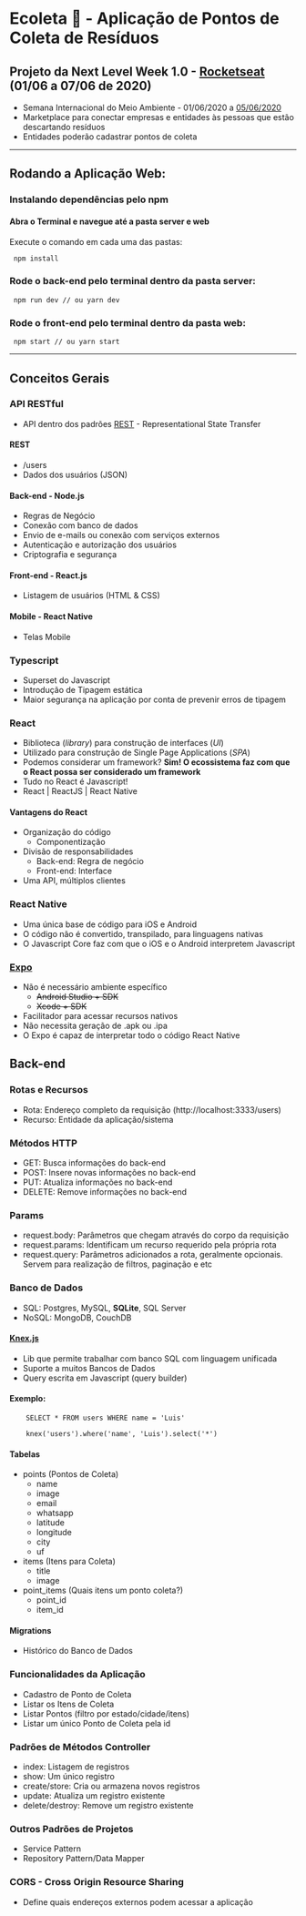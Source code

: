 # Ecoleta :seedling: - Aplicação de Pontos de Coleta de Resíduos 
 
## Projeto da Next Level Week 1.0 - [Rocketseat](https://rocketseat.com.br/) (01/06 a 07/06 de 2020)

- Semana Internacional do Meio Ambiente - 01/06/2020 a [05/06/2020](https://pt.wikipedia.org/wiki/Dia_Mundial_do_Ambiente)
- Marketplace para conectar empresas e entidades às pessoas que estão descartando resíduos
- Entidades poderão cadastrar pontos de coleta

-------------------------

## Rodando a Aplicação Web:

### Instalando dependências pelo npm

#### Abra o Terminal e navegue até a pasta server e web 

Execute o comando em cada uma das pastas: 

```
 npm install
```

### Rode o back-end pelo terminal dentro da pasta server:

```
 npm run dev // ou yarn dev
```

### Rode o front-end pelo terminal dentro da pasta web:

```
 npm start // ou yarn start
```
----------------------------------
## Conceitos Gerais

### API RESTful

- API dentro dos padrões [REST](https://pt.wikipedia.org/wiki/REST) - Representational State Transfer

#### REST

- /users
- Dados dos usuários (JSON)

#### Back-end - Node.js

- Regras de Negócio
- Conexão com banco de dados
- Envio de e-mails ou conexão com serviços externos
- Autenticação e autorização dos usuários
- Criptografia e segurança

#### Front-end - React.js

- Listagem de usuários (HTML & CSS)

#### Mobile - React Native

- Telas Mobile

### Typescript

- Superset do Javascript
- Introdução de Tipagem estática
- Maior segurança na aplicação por conta de prevenir erros de tipagem

### React

- Biblioteca (*library*) para construção de interfaces (*UI*)
- Utilizado para construção de Single Page Applications (*SPA*)
- Podemos considerar um framework? **Sim! O ecossistema faz com que o React possa ser considerado um framework**
- Tudo no React é Javascript!
- React | ReactJS | React Native

#### Vantagens do React

- Organização do código
    - Componentização
- Divisão de responsabilidades
    - Back-end: Regra de negócio
    - Front-end: Interface
- Uma API, múltiplos clientes

### React Native

- Uma única base de código para iOS e Android
- O código não é convertido, transpilado, para linguagens nativas
- O Javascript Core faz com que o iOS e o Android interpretem Javascript

### [Expo](https://blog.rocketseat.com.br/expo-react-native/)

- Não é necessário ambiente específico
    - ~~Android Studio + SDK~~
    - ~~Xcode + SDK~~
- Facilitador para acessar recursos nativos
- Não necessita geração de .apk ou .ipa
- O Expo é capaz de interpretar todo o código React Native

## Back-end

### Rotas e Recursos

- Rota: Endereço completo da requisição (http://localhost:3333/users)
- Recurso: Entidade da aplicação/sistema 

### Métodos HTTP

- GET: Busca informações do back-end
- POST: Insere novas informações no back-end
- PUT: Atualiza informações no back-end
- DELETE: Remove informações no back-end

### Params

- request.body: Parâmetros que chegam através do corpo da requisição
- request.params: Identificam um recurso requerido pela própria rota
- request.query: Parâmetros adicionados a rota, geralmente opcionais. Servem para realização de filtros, paginação e etc


### Banco de Dados

- SQL: Postgres, MySQL, **SQLite**, SQL Server
- NoSQL: MongoDB, CouchDB

#### [Knex.js](http://knexjs.org/)

- Lib que permite trabalhar com banco SQL com linguagem unificada
- Suporte a muitos Bancos de Dados
- Query escrita em Javascript (query builder)

#### Exemplo:

        SELECT * FROM users WHERE name = 'Luis'

        knex('users').where('name', 'Luis').select('*')

#### Tabelas

- points (Pontos de Coleta)
    - name
    - image
    - email
    - whatsapp
    - latitude
    - longitude
    - city
    - uf
- items (Itens para Coleta)
    - title
    - image
- point_items (Quais itens um ponto coleta?)
    - point_id
    - item_id

#### Migrations

- Histórico do Banco de Dados

### Funcionalidades da Aplicação

- Cadastro de Ponto de Coleta
- Listar os Itens de Coleta
- Listar Pontos (filtro por estado/cidade/itens)
- Listar um único Ponto de Coleta pela id

### Padrões de Métodos Controller

- index: Listagem de registros
- show: Um único registro
- create/store: Cria ou armazena novos registros
- update: Atualiza um registro existente
- delete/destroy: Remove um registro existente

### Outros Padrões de Projetos

- Service Pattern
- Repository Pattern/Data Mapper

### CORS - Cross Origin Resource Sharing

- Define quais endereços externos podem acessar a aplicação
